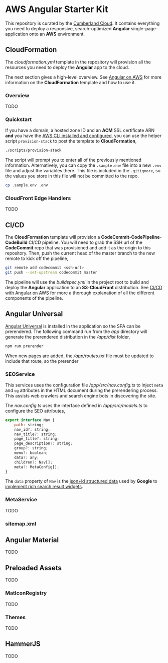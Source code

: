 # AWS Angular Starter Kit

This repository is curated by the [Cumberland Cloud](https://cumberland-cloud.com). It contains everything you need to deploy a responsive, search-optimized **Angular** single-page-application onto an **AWS** environment.

## CloudFormation

The _cloudformation.yml_ template in the repository will provision all the resources you need to deploy the **Angular** app to the cloud. 

The next section gives a high-level overview. See [Angular on AWS](https://cumberland-cloud.com/blog/article/angular_on_aws) for more information on the **CloudFormation** template and how to use it.

### Overview

TODO

### Quickstart

If you have a domain, a hosted zone ID and an **ACM** SSL certificate ARN **and** you have the [AWS CLI installed and configured](), you can use the helper script `provision-stack` to post the template to **CloudFormation**,

```bash
./scripts/provision-stack
```

The script will prompt you to enter all of the previously mentioned information. Alternatively, you can copy the `.sample.env` file into a new `.env` file and adjust the variables there. This file is included in the `.gitignore`, so the values you store in this file will not be committed to the repo.

```bash
cp .sample.env .env
```

### CloudFront Edge Handlers

TODO

## CI/CD

The **CloudFormation** template will provision a **CodeCommit**-**CodePipeline**-**CodeBuild** CI/CD pipeline. You will need to grab the SSH url of the **CodeCommit** repo that was provisioned and add it as the origin to this repository. Then, push the current head of the master branch to the new remote to kick off the pipeline,

```bash
git remote add codecommit <ssh-url>
git push --set-upstream codecommit master
```

The pipeline will use the _buildspec.yml_ in the project root to build and deploy the **Angular** application to an **S3**-**CloudFront** distribution. See [CI/CD with Angular on AWS]() for more a thorough explanation of all the different components of the pipeline.

## Angular Universal

[Angular Universal]() is installed in the application so the SPA can be prerendered. The following command run from the _app_ directory will generate the prerendered distribution in the _/app/dist_ folder,

```bash
npm run prerender
```

When new pages are added, the _/app/routes.txt_ file must be updated to include that route, so the prerender

### SEOService

This services uses the configuration file _/app/src/nav.config.ts_ to inject `meta` and `og` attributes in the HTML document during the prerendering process. This assists web crawlers and search engine bots in discovering the site. 

The _nav.config.ts_ uses the interface defined in _/app/src/models.ts_ to configure the SEO attributes,

```javascript
export interface Nav {
    path: string;
    nav_id?: string;
    nav_title?: string;
    page_title?: string;
    page_description?: string;
    group?: string;
    menu?: boolean;
    data?: any;
    children?: Nav[];
    meta?: MetaConfig[];
}
```

The `data` property of `Nav` is the [json+ld structured data](https://developers.google.com/search/docs/advanced/structured-data/intro-structured-data) used by **Google** to [implement rich search result widgets](https://developers.google.com/search/docs/advanced/structured-data/search-gallery).

### MetaService

TODO

### sitemap.xml

## Angular Material

TODO

## Preloaded Assets

TODO

### MatIconRegistry

TODO

### Themes

TODO

## HammerJS

TODO

